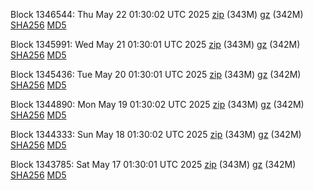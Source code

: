 Block 1346544: Thu May 22 01:30:02 UTC 2025 [zip](https://files.01coin.io/mainnet/2025-05-22/bootstrap.dat.zip) (343M) [gz](https://files.01coin.io/mainnet/2025-05-22/bootstrap.dat.tar.gz) (342M) [SHA256](https://files.01coin.io/mainnet/2025-05-22/sha256.txt) [MD5](https://files.01coin.io/mainnet/2025-05-22/md5.txt)

Block 1345991: Wed May 21 01:30:01 UTC 2025 [zip](https://files.01coin.io/mainnet/2025-05-21/bootstrap.dat.zip) (343M) [gz](https://files.01coin.io/mainnet/2025-05-21/bootstrap.dat.tar.gz) (342M) [SHA256](https://files.01coin.io/mainnet/2025-05-21/sha256.txt) [MD5](https://files.01coin.io/mainnet/2025-05-21/md5.txt)

Block 1345436: Tue May 20 01:30:01 UTC 2025 [zip](https://files.01coin.io/mainnet/2025-05-20/bootstrap.dat.zip) (343M) [gz](https://files.01coin.io/mainnet/2025-05-20/bootstrap.dat.tar.gz) (342M) [SHA256](https://files.01coin.io/mainnet/2025-05-20/sha256.txt) [MD5](https://files.01coin.io/mainnet/2025-05-20/md5.txt)

Block 1344890: Mon May 19 01:30:02 UTC 2025 [zip](https://files.01coin.io/mainnet/2025-05-19/bootstrap.dat.zip) (343M) [gz](https://files.01coin.io/mainnet/2025-05-19/bootstrap.dat.tar.gz) (342M) [SHA256](https://files.01coin.io/mainnet/2025-05-19/sha256.txt) [MD5](https://files.01coin.io/mainnet/2025-05-19/md5.txt)

Block 1344333: Sun May 18 01:30:02 UTC 2025 [zip](https://files.01coin.io/mainnet/2025-05-18/bootstrap.dat.zip) (343M) [gz](https://files.01coin.io/mainnet/2025-05-18/bootstrap.dat.tar.gz) (342M) [SHA256](https://files.01coin.io/mainnet/2025-05-18/sha256.txt) [MD5](https://files.01coin.io/mainnet/2025-05-18/md5.txt)

Block 1343785: Sat May 17 01:30:01 UTC 2025 [zip](https://files.01coin.io/mainnet/2025-05-17/bootstrap.dat.zip) (343M) [gz](https://files.01coin.io/mainnet/2025-05-17/bootstrap.dat.tar.gz) (342M) [SHA256](https://files.01coin.io/mainnet/2025-05-17/sha256.txt) [MD5](https://files.01coin.io/mainnet/2025-05-17/md5.txt)
